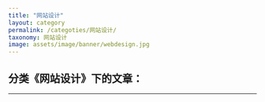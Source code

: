 ```yaml
---
title: "网站设计"
layout: category
permalink: /categoties/网站设计/
taxonomy: 网站设计
image: assets/image/banner/webdesign.jpg
---
```


## 分类《网站设计》下的文章：
---
